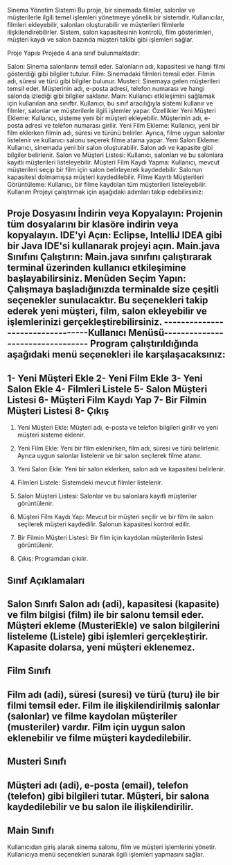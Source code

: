 Sinema Yönetim Sistemi
Bu proje, bir sinemada filmler, salonlar ve müşterilerle ilgili temel işlemleri yönetmeye yönelik bir sistemdir. Kullanıcılar, filmleri ekleyebilir, salonları oluşturabilir ve müşterileri filmlerle ilişkilendirebilirler. Sistem, salon kapasitesinin kontrolü, film gösterimleri, müşteri kaydı ve salon bazında müşteri takibi gibi işlemleri sağlar.

Proje Yapısı
Projede 4 ana sınıf bulunmaktadır:

Salon: Sinema salonlarını temsil eder. Salonların adı, kapasitesi ve hangi filmi gösterdiği gibi bilgiler tutulur.
Film: Sinemadaki filmleri temsil eder. Filmin adı, süresi ve türü gibi bilgiler bulunur.
Musteri: Sinemaya gelen müşterileri temsil eder. Müşterinin adı, e-posta adresi, telefon numarası ve hangi salonda izlediği gibi bilgiler saklanır.
Main: Kullanıcı etkileşimini sağlamak için kullanılan ana sınıftır. Kullanıcı, bu sınıf aracılığıyla sistemi kullanır ve filmler, salonlar ve müşterilerle ilgili işlemler yapar.
Özellikler
Yeni Müşteri Ekleme: Kullanıcı, sisteme yeni bir müşteri ekleyebilir. Müşterinin adı, e-posta adresi ve telefon numarası girilir.
Yeni Film Ekleme: Kullanıcı, yeni bir film eklerken filmin adı, süresi ve türünü belirler. Ayrıca, filme uygun salonlar listelenir ve kullanıcı salonu seçerek filme atama yapar.
Yeni Salon Ekleme: Kullanıcı, sinemada yeni bir salon oluşturabilir. Salon adı ve kapasite gibi bilgiler belirlenir.
Salon ve Müşteri Listesi: Kullanıcı, salonları ve bu salonlara kayıtlı müşterileri listeleyebilir.
Müşteri Film Kaydı Yapma: Kullanıcı, mevcut müşterileri seçip bir film için salon belirleyerek kaydedebilir. Salonun kapasitesi dolmamışsa müşteri kaydedilebilir.
Filme Kayıtlı Müşterileri Görüntüleme: Kullanıcı, bir filme kaydolan tüm müşterileri listeleyebilir.
Kullanım
Projeyi çalıştırmak için aşağıdaki adımları takip edebilirsiniz:

Proje Dosyasını İndirin veya Kopyalayın: Projenin tüm dosyalarını bir klasöre indirin veya kopyalayın.
IDE'yi Açın: Eclipse, IntelliJ IDEA gibi bir Java IDE'si kullanarak projeyi açın.
Main.java Sınıfını Çalıştırın: Main.java sınıfını çalıştırarak terminal üzerinden kullanıcı etkileşimine başlayabilirsiniz.
Menüden Seçim Yapın: Çalışmaya başladığınızda terminalde size çeşitli seçenekler sunulacaktır. Bu seçenekleri takip ederek yeni müşteri, film, salon ekleyebilir ve işlemlerinizi gerçekleştirebilirsiniz.
---------------------------------Kullanıcı Menüsü---------------------------------
Program çalıştırıldığında aşağıdaki menü seçenekleri ile karşılaşacaksınız:
---------------------------------
1- Yeni Müşteri Ekle
2- Yeni Film Ekle
3- Yeni Salon Ekle
4- Filmleri Listele
5- Salon Müşteri Listesi
6- Müşteri Film Kaydı Yap
7- Bir Filmin Müşteri Listesi
8- Çıkış
-----------------------------------------------------------------------------------
1. Yeni Müşteri Ekle:
Müşteri adı, e-posta ve telefon bilgileri girilir ve yeni müşteri sisteme eklenir.

2. Yeni Film Ekle:
Yeni bir film eklenirken, film adı, süresi ve türü belirlenir. Ayrıca uygun salonlar listelenir ve bir salon seçilerek filme atanır.

3. Yeni Salon Ekle:
Yeni bir salon eklerken, salon adı ve kapasitesi belirlenir.

4. Filmleri Listele:
Sistemdeki mevcut filmler listelenir.

5. Salon Müşteri Listesi:
Salonlar ve bu salonlara kayıtlı müşteriler görüntülenir.

6. Müşteri Film Kaydı Yap:
Mevcut bir müşteri seçilir ve bir film ile salon seçilerek müşteri kaydedilir. Salonun kapasitesi kontrol edilir.

7. Bir Filmin Müşteri Listesi:
Bir film için kaydolan müşterilerin listesi görüntülenir.

8. Çıkış:
Programdan çıkılır.

Sınıf Açıklamaları
---------------------------------
Salon Sınıfı
Salon adı (adi), kapasitesi (kapasite) ve film bilgisi (film) ile bir salonu temsil eder.
Müşteri ekleme (MusteriEkle) ve salon bilgilerini listeleme (Listele) gibi işlemleri gerçekleştirir.
Kapasite dolarsa, yeni müşteri eklenemez.
---------------------------------
Film Sınıfı
---------------------------------
Film adı (adi), süresi (suresi) ve türü (turu) ile bir filmi temsil eder.
Film ile ilişkilendirilmiş salonlar (salonlar) ve filme kaydolan müşteriler (musteriler) vardır.
Film için uygun salon eklenebilir ve filme müşteri kaydedilebilir.
---------------------------------
Musteri Sınıfı
---------------------------------
Müşteri adı (adi), e-posta (email), telefon (telefon) gibi bilgileri tutar.
Müşteri, bir salona kaydedilebilir ve bu salon ile ilişkilendirilir.
---------------------------------
Main Sınıfı
---------------------------------
Kullanıcıdan giriş alarak sinema salonu, film ve müşteri işlemlerini yönetir.
Kullanıcıya menü seçenekleri sunarak ilgili işlemleri yapmasını sağlar.
